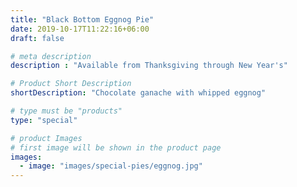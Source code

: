 ```yaml
---
title: "Black Bottom Eggnog Pie"
date: 2019-10-17T11:22:16+06:00
draft: false

# meta description
description : "Available from Thanksgiving through New Year's"

# Product Short Description
shortDescription: "Chocolate ganache with whipped eggnog"

# type must be "products"
type: "special"

# product Images
# first image will be shown in the product page
images:
  - image: "images/special-pies/eggnog.jpg"
---
```


